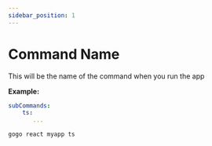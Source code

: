 ```yaml
---
sidebar_position: 1
---
```


# Command Name

This will be the name of the command when you run the app

**Example:**

```yaml
subCommands:
    ts: 
       ...
```
```bash
gogo react myapp ts
```
